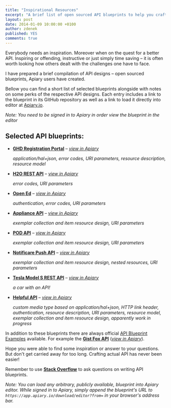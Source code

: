 ```yaml
---
title: "Inspirational Resources"
excerpt: "A brief list of open sourced API blueprints to help you craft a better API"
layout: post
date: 2014-01-09 10:00:00 +0100
author: zdenek
published: YES
comments: true
---
```


Everybody needs an inspiration. Moreover when on the quest for a better API. Inspiring or offending, instructive or just simply time saving – it is often worth looking how others dealt with the challenges one have to face. 

I have prepared a brief compilation of  API designs – open sourced blueprints, Apiary users have created. 

Bellow you can find a short list of selected blueprints alongside with notes on some perks of the respective API designs. Each entry includes a link to the blueprint in its GitHub repository as well as a link to load it directly into editor at [Apiary.io](http://apiary.io). 

*Note: You need to be signed in to Apiary in order view the blueprint in the editor*

## Selected API blueprints:

- [**GHD Registration Portal**](https://github.com/worldspawn/apiary/blob/master/apiary.apib) – [*view in Apiary*](https://app.apiary.io/download/editor?from=https://raw.githubusercontent.com/worldspawn/apiary/master/apiary.apib)
 
	*application/hal+json, error codes, URI parameters, resource description, resource model*
	
- [**H2O REST API**](https://github.com/mmalohlava/babylon4apiaryio/blob/master/apiary.apib) – [*view in Apiary*](https://app.apiary.io/download/editor?from=https://raw.githubusercontent.com/mmalohlava/babylon4apiaryio/master/apiary.apib)

	*error codes, URI parameters*
	
- [**Open Ed**](https://github.com/openedinc/openedapi/blob/master/apiary.apib) – [*view in Apiary*](https://app.apiary.io/download/editor?from=https://raw.githubusercontent.com/openedinc/openedapi/master/apiary.apib)

	*authentication, error codes, URI parameters*

- [**Appliance API**](https://github.com/t0mpr1c3/homenet-apib/blob/master/apiary.apib) – [*view in Apiary*](https://app.apiary.io/download/editor?from=https://raw.githubusercontent.com/t0mpr1c3/homenet-rest/master/apiary.apib)

	*exemplar collection and item resource design, URI parameters*

- [**POD API**](https://github.com/dwcaraway/podserve/blob/master/apiary.apib) – [*view in Apiary*](https://app.apiary.io/download/editor?from=https://raw.githubusercontent.com/dwcaraway/podserve/master/apiary.apib)

	*exemplar collection and item resource design, URI parameters*

- [**Notificare Push API**](https://github.com/Notificare/apiblueprint/blob/master/apiary.apib) – [*view in Apiary*](https://app.apiary.io/download/editor?from=https://raw.githubusercontent.com/Notificare/apiblueprint/master/apiary.apib)

	*exemplar collection and item resource design, nested resources, URI parameters*

- [**Tesla Model S REST API**](https://github.com/timdorr/model-s-api/blob/master/apiary.apib) – [*view in Apiary*](https://app.apiary.io/download/editor?from=https://raw.githubusercontent.com/timdorr/model-s-api/master/apiary.apib)

	*a car with an API!*

- [**Helpful API**](https://github.com/asm-helpful/helpful-web/blob/master/apiary.apib) – [*view in Apiary*](https://app.apiary.io/download/editor?from=https://raw.githubusercontent.com/asm-helpful/helpful-web/master/apiary.apib)

	*custom media type based on application/hal+json, HTTP link header, authentication, resource description, URI parameters, resource model, exemplar collection and item resource design, apparently work in progress*

In addition to these blueprints there are always official [API Blueprint Examples](https://github.com/apiaryio/api-blueprint/tree/master/examples) available. For example the [**Gist Fox API**](https://github.com/apiaryio/api-blueprint/blob/master/examples/Gist%20Fox%20API.md) ([*view in Apiary*](https://app.apiary.io/download/editor?from=https://raw.githubusercontent.com/apiaryio/api-blueprint/master/examples/Gist%20Fox%20API.md)).

Hope you were able to find some inspiration or answer to your questions. But don't get carried away for too long. Crafting actual API has never been easier!

Remember to use [**Stack Overflow**](http://stackoverflow.com/questions/tagged/apiblueprint) to ask questions on writing API blueprints.

*Note: You can load any arbitrary, publicly available, blueprint into Apiary editor. While signed in to Apiary, simply append the blueprint's URL to `https://app.apiary.io/download/editor?from=` in your browser's address bar.*


